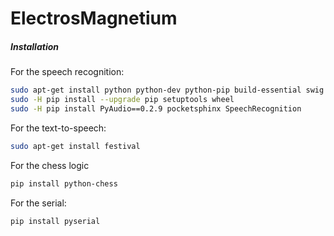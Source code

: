 # ElectrosMagnetium

##### Installation

For the speech recognition:
```sh
sudo apt-get install python python-dev python-pip build-essential swig git libpulse-dev portaudio19-dev
sudo -H pip install --upgrade pip setuptools wheel
sudo -H pip install PyAudio==0.2.9 pocketsphinx SpeechRecognition
```

For the text-to-speech:
```sh
sudo apt-get install festival
```

For the chess logic
```sh
pip install python-chess
```

For the serial:
```sh
pip install pyserial
```

